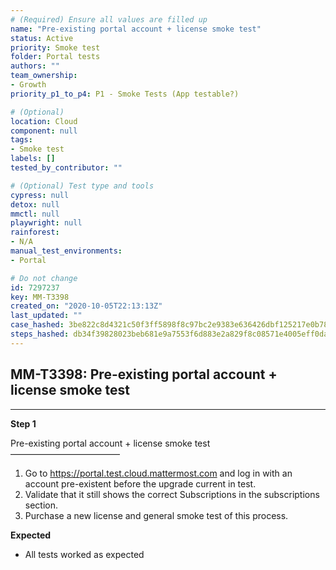 ```yaml
---
# (Required) Ensure all values are filled up
name: "Pre-existing portal account + license smoke test"
status: Active
priority: Smoke test
folder: Portal tests
authors: ""
team_ownership: 
- Growth
priority_p1_to_p4: P1 - Smoke Tests (App testable?)

# (Optional)
location: Cloud
component: null
tags:
- Smoke test
labels: []
tested_by_contributor: ""

# (Optional) Test type and tools
cypress: null
detox: null
mmctl: null
playwright: null
rainforest: 
- N/A
manual_test_environments:
- Portal

# Do not change
id: 7297237
key: MM-T3398
created_on: "2020-10-05T22:13:13Z"
last_updated: ""
case_hashed: 3be822c8d4321c50f3ff5898f8c97bc2e9383e636426dbf125217e0b789da418f4304198310fc0dfc7fcc5ac7b5a6646
steps_hashed: db34f39828023beb681e9a7553f6d883e2a829f8c08571e4005eff0da16f20b0a1299f72002fa7d7b612b817e0119f86
---
```


<!-- (Auto-generated) Based on frontmatter's "key" and "name" -->

## MM-T3398: Pre-existing portal account + license smoke test

---

**Step 1**

Pre-existing portal account + license smoke test\
–––––––––––––––––––––––––

1. Go to <https://portal.test.cloud.mattermost.com> and log in with an account pre-existent before the upgrade current in test.
2. Validate that it still shows the correct Subscriptions in the subscriptions section.
3. Purchase a new license and general smoke test of this process.

**Expected**

- All tests worked as expected
